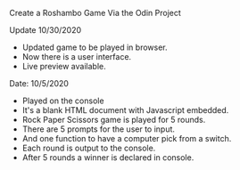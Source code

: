Create a Roshambo Game
Via the Odin Project

Update 10/30/2020

- Updated game to be played in browser.
- Now there is a user interface.
- Live preview available.



Date: 10/5/2020

- Played on the console
- It's a blank HTML document with Javascript embedded.
- Rock Paper Scissors game is played for 5 rounds.
- There are 5 prompts for the user to input.
- And one function to have a computer pick from a switch.
- Each round is output to the console.
- After 5 rounds a winner is declared in console.
